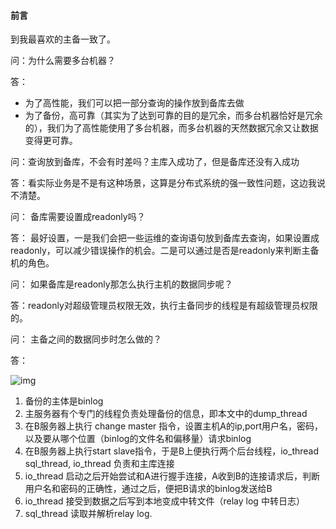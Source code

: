 #### 前言

到我最喜欢的主备一致了。



问：为什么需要多台机器？

答：

- 为了高性能，我们可以把一部分查询的操作放到备库去做
- 为了备份，高可靠（其实为了达到可靠的目的是冗余，而多台机器恰好是冗余的），我们为了高性能使用了多台机器，而多台机器的天然数据冗余又让数据变得更可靠。



问：查询放到备库，不会有时差吗？主库入成功了，但是备库还没有入成功

答：看实际业务是不是有这种场景，这算是分布式系统的强一致性问题，这边我说不清楚。



问： 备库需要设置成readonly吗？

答： 最好设置，一是我们会把一些运维的查询语句放到备库去查询，如果设置成readonly，可以减少错误操作的机会。二是可以通过是否是readonly来判断主备机的角色。



问： 如果备库是readonly那怎么执行主机的数据同步呢？

答：readonly对超级管理员权限无效，执行主备同步的线程是有超级管理员权限的。



问： 主备之间的数据同步时怎么做的？

答： 

![img](https://static001.geekbang.org/resource/image/a6/a3/a66c154c1bc51e071dd2cc8c1d6ca6a3.png)



1. 备份的主体是binlog
2. 主服务器有个专门的线程负责处理备份的信息，即本文中的dump_thread
3. 在B服务器上执行 change master 指令，设置主机A的ip,port用户名，密码，以及要从哪个位置（binlog的文件名和偏移量）请求binlog
4. 在B服务器上执行start slave指令，于是B上便执行两个后台线程，io_thread sql_thread, io_thread 负责和主库连接
5. io_thread 启动之后开始尝试和A进行握手连接，A收到B的连接请求后，判断用户名和密码的正确性，通过之后，便把B请求的binlog发送给B
6. io_thread 接受到数据之后写到本地变成中转文件（relay log 中转日志）
7. sql_thread 读取并解析relay log.







